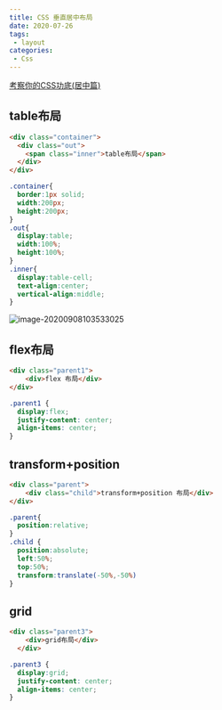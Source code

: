 ```yaml
---
title: CSS 垂直居中布局
date: 2020-07-26
tags:
 - layout
categories: 
 - Css
---
```


[考察你的CSS功底(居中篇)](https://juejin.im/post/6884971597498613768#heading-4)

## table布局

```html
<div class="container">
  <div class="out">
    <span class="inner">table布局</span>
  </div>
</div>
```

```css
.container{
  border:1px solid;
  width:200px;
  height:200px;
}
.out{
  display:table;
  width:100%;
  height:100%;  
}
.inner{
  display:table-cell;
  text-align:center;
  vertical-align:middle;
}
```

![image-20200908103533025](https://gitee.com/xuyiling/gopic/raw/master/img/20200908103533.png)

## flex布局

```html
<div class="parent1">
    <div>flex 布局</div>
</div>
```

```css
.parent1 {
  display:flex; 
  justify-content: center;
  align-items: center;
}
```

## transform+position

```html
<div class="parent">
    <div class="child">transform+position 布局</div>
</div>
```

```css
.parent{
  position:relative;
}
.child {
  position:absolute;
  left:50%;
  top:50%;
  transform:translate(-50%,-50%)
}
```

## grid

```html
<div class="parent3">
    <div>grid布局</div>
  </div>
```

```css
.parent3 {
  display:grid; 
  justify-content: center;
  align-items: center;
}
```

